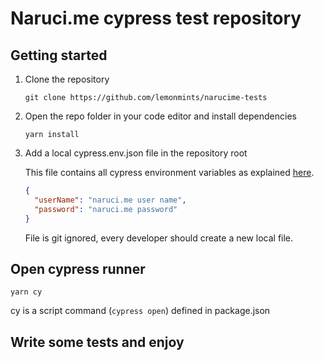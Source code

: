 # Naruci.me cypress test repository

## Getting started

1. Clone the repository

   `git clone https://github.com/lemonmints/narucime-tests`

2. Open the repo folder in your code editor and install dependencies

   `yarn install`

3. Add a local cypress.env.json file in the repository root

   This file contains all cypress environment variables as explained [here](https://docs.cypress.io/guides/guides/environment-variables.html#Option-2-cypress-env-json).

   ```json
   {
     "userName": "naruci.me user name",
     "password": "naruci.me password"
   }
   ```

   File is git ignored, every developer should create a new local file.

## Open cypress runner

    yarn cy

cy is a script command (`cypress open`) defined in package.json

## Write some tests and enjoy
